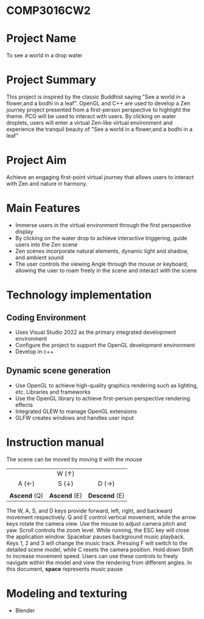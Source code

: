 # COMP3016CW2
# Project Name
To see a world in a drop water
# Project Summary
This project is inspired by the classic Buddhist saying "See a world in a flower,and a bodhi in a leaf". OpenGL and C++ are used to develop a Zen journey project presented from a first-person
perspective to highlight the theme. PCG will be used to interact with users. By clicking on water
droplets, users will enter a virtual Zen-like virtual environment and experience the tranquil beauty of "See a world in a flower,and a bodhi in a leaf"
# Project Aim
Achieve an engaging first-point virtual journey that allows users to interact with Zen
and nature in harmony.
# Main Features
- Immerse users in the virtual environment through the first perspective display
- By clicking on the water drop to achieve interactive triggering, guide users into the Zen scene
- Zen scenes incorporate natural elements, dynamic light and shadow, and ambient sound
- The user controls the viewing Angle through the mouse or keyboard, allowing the user to roam
freely in the scene and interact with the scene
# Technology implementation
## Coding Environment
- Uses Visual Studio 2022 as the primary integrated development environment
- Configure the project to support the OpenGL development environment
-  Develop in c++
## Dynamic scene generation
- Use OpenGL to achieve high-quality graphics rendering such as lighting, etc.
Libraries and frameworks
- Use the OpenGL library to achieve first-person perspective rendering effects
- Integrated GLEW to manage OpenGL extensions
- GLFW creates windows and handles user input
# Instruction manual
The scene can be moved by moving it with the mouse  

|      |        |      |
|:----:|:------:|:----:|
|         | W (↑) |         |  
| A (←) | S (↓) | D (→) |
|         |                |         |
| **Ascend** (Q) | **Ascend** (E) | **Descend** (E)  |  


The W, A, S, and D keys provide forward, left, right, and backward movement respectively. Q and E control vertical movement, while the arrow keys rotate the camera view. Use the mouse to adjust camera pitch and yaw. Scroll controls the zoom level.
While running, the ESC key will close the application window. Spacebar pauses background music playback. Keys 1, 2 and 3 will change the music track. Pressing F will switch to the detailed scene model, while C resets the camera position. Hold down Shift to increase movement speed. Users can use these controls to freely navigate within the model and view the rendering from different angles.
In this document, **space** represents music pause




# Modeling and texturing
- Blender

